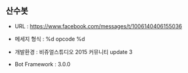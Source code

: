 ## 산수봇

* URL : https://www.facebook.com/messages/t/1006140406155036

* 메세지 형식 : %d opcode %d

* 개발환경 : 비쥬얼스튜디오 2015 커뮤니티 update 3
* Bot Framework : 3.0.0